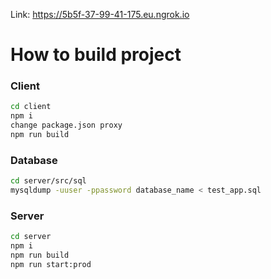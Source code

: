 Link: https://5b5f-37-99-41-175.eu.ngrok.io

# How to build project

### Client

```sh
cd client
npm i
change package.json proxy
npm run build
```

### Database

```bash
cd server/src/sql
mysqldump -uuser -ppassword database_name < test_app.sql
```

### Server

```sh
cd server
npm i
npm run build
npm run start:prod
```
